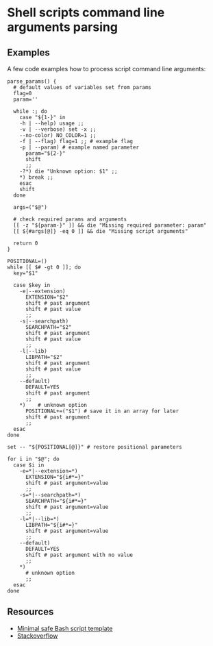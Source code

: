 # Shell scripts command line arguments parsing 

## Examples

A few code examples how to process script command line arguments:

```shell
parse_params() {
  # default values of variables set from params
  flag=0
  param=''

  while :; do
    case "${1-}" in
    -h | --help) usage ;;
    -v | --verbose) set -x ;;
    --no-color) NO_COLOR=1 ;;
    -f | --flag) flag=1 ;; # example flag
    -p | --param) # example named parameter
      param="${2-}"
      shift
      ;;
    -?*) die "Unknown option: $1" ;;
    *) break ;;
    esac
    shift
  done

  args=("$@")

  # check required params and arguments
  [[ -z "${param-}" ]] && die "Missing required parameter: param"
  [[ ${#args[@]} -eq 0 ]] && die "Missing script arguments"

  return 0
}

```

```shell
POSITIONAL=()
while [[ $# -gt 0 ]]; do
  key="$1"

  case $key in
    -e|--extension)
      EXTENSION="$2"
      shift # past argument
      shift # past value
      ;;
    -s|--searchpath)
      SEARCHPATH="$2"
      shift # past argument
      shift # past value
      ;;
    -l|--lib)
      LIBPATH="$2"
      shift # past argument
      shift # past value
      ;;
    --default)
      DEFAULT=YES
      shift # past argument
      ;;
    *)    # unknown option
      POSITIONAL+=("$1") # save it in an array for later
      shift # past argument
      ;;
  esac
done

set -- "${POSITIONAL[@]}" # restore positional parameters
```

```shell
for i in "$@"; do
  case $i in
    -e=*|--extension=*)
      EXTENSION="${i#*=}"
      shift # past argument=value
      ;;
    -s=*|--searchpath=*)
      SEARCHPATH="${i#*=}"
      shift # past argument=value
      ;;
    -l=*|--lib=*)
      LIBPATH="${i#*=}"
      shift # past argument=value
      ;;
    --default)
      DEFAULT=YES
      shift # past argument with no value
      ;;
    *)
      # unknown option
      ;;
  esac
done
```

## Resources
* [Minimal safe Bash script template](https://betterdev.blog/minimal-safe-bash-script-template/)
* [Stackoverflow](https://stackoverflow.com/questions/192249/how-do-i-parse-command-line-arguments-in-bash)
